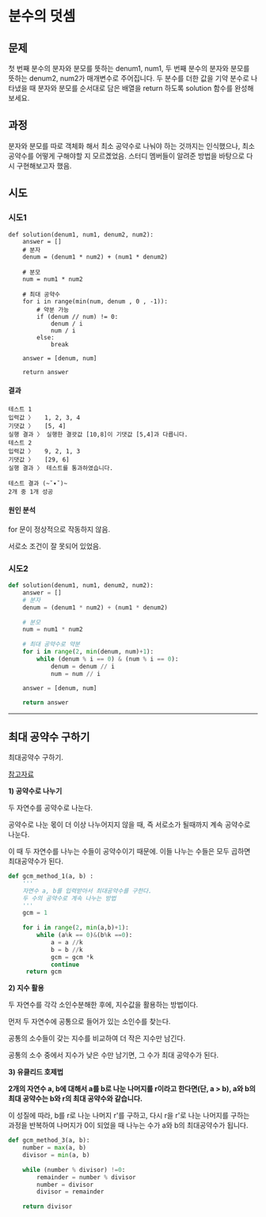 # 분수의 덧셈

## 문제
첫 번째 분수의 분자와 분모를 뜻하는 denum1, num1, 두 번째 분수의 분자와 분모를 뜻하는 denum2, num2가 매개변수로 주어집니다. 
두 분수를 더한 값을 기약 분수로 나타냈을 때 분자와 분모를 순서대로 담은 배열을 return 하도록 solution 함수를 완성해보세요.

## 과정
분자와 분모를 따로 객체화 해서 최소 공약수로 나눠야 하는 것까지는 인식했으나, 
최소 공약수를 어떻게 구해야할 지 모르곘었음.
스터디 멤버들이 알려준 방법을 바탕으로 다시 구현해보고자 했음.

## 시도

### 시도1
```
def solution(denum1, num1, denum2, num2):
    answer = []
    # 분자 
    denum = (denum1 * num2) + (num1 * denum2)
    
    # 분모
    num = num1 * num2
    
    # 최대 공약수
    for i in range(min(num, denum , 0 , -1)):
        # 약분 가능
        if (denum // num) != 0:
            denum / i
            num / i
        else:
            break
    
    answer = [denum, num]
    
    return answer

```
#### 결과
```
테스트 1
입력값 〉	1, 2, 3, 4
기댓값 〉	[5, 4]
실행 결과 〉	실행한 결괏값 [10,8]이 기댓값 [5,4]과 다릅니다.
테스트 2
입력값 〉	9, 2, 1, 3
기댓값 〉	[29, 6]
실행 결과 〉	테스트를 통과하였습니다.

테스트 결과 (~˘▾˘)~
2개 중 1개 성공
```
#### 원인 분석

for 문이 정상적으로 작동하지 않음.

서로소 조건이 잘 못되어 있었음.



### 시도2

```python
def solution(denum1, num1, denum2, num2):
    answer = []
    # 분자 
    denum = (denum1 * num2) + (num1 * denum2)
    
    # 분모
    num = num1 * num2
    
    # 최대 공약수로 약분
    for i in range(2, min(denum, num)+1):
        while (denum % i == 0) & (num % i == 0):
            denum = denum // i
            num = num // i

    answer = [denum, num]
    
    return answer
```







---



## 최대 공약수 구하기

최대공약수 구하기.

[참고자료](https://m.blog.naver.com/okkam76/221306562506)

**1) 공약수로 나누기**

두 자연수를 공약수로 나눈다.

공약수로 나눈 몫이 더 이상 나누어지지 않을 때, 즉 서로소가 될때까지 계속 공약수로 나눈다.

이 때 두 자연수를 나누는 수들이 공약수이기 때문에. 이들 나누는 수들은 모두 곱하면 최대공약수가 된다.

```python
def gcm_method_1(a, b) :
    '''
    자연수 a, b를 입력받아서 최대공약수를 구한다.
    두 수의 공약수로 계속 나누는 방법
    '''
    gcm = 1
    
    for i in range(2, min(a,b)+1):
        while (a%k == 0)&(b%k ==0):
            a = a //k
            b = b //k
            gcm = gcm *k
            continue
     return gcm

```

**2) 지수 활용**

두 자연수를 각각 소인수분해한 후에, 지수값을 활용하는 방법이다.

먼저 두 자연수에 공통으로 들어가 있는 소인수를 찾는다.

공통의 소수들이 갖는 지수를 비교하여 더 작은 지수만 남긴다.

공통의 소수 중에서 지수가 낮은 수만 남기면, 그 수가 최대 공약수가 된다.



**3) 유클리드 호제법**    

**2개의 자연수 a, b에 대해서 a를 b로 나눈 나머지를 r이라고 한다면(단, a > b), a와 b의 최대 공약수는 b와 r의 최대 공약수와 같습니다.**

이 성질에 따라, b를 r로 나눈 나머지 r'를 구하고, 다시 r을 r'로 나눈 나머지를 구하는 과정을 반복하여 나머지가 0이 되었을 때 나누는 수가 a와 b의 최대공약수가 됩니다.

```python
def gcm_method_3(a, b):
    number = max(a, b)
    divisor = min(a, b)
    
    while (number % divisor) !=0:
        remainder = number % divisor
        number = divisor
        divisor = remainder
        
    return divisor
```

